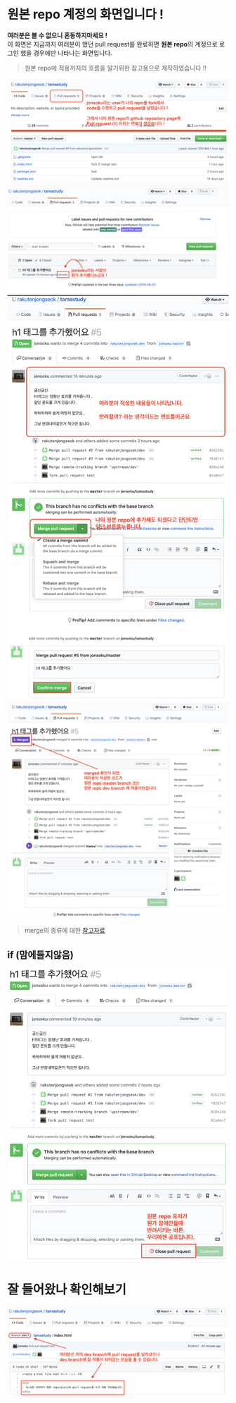 # 원본 repo 계정의 화면입니다 !

**여러분은 볼 수 없으니 혼동하지마세요 !**<br>
이 화면은 지금까지 여러분이 했던 pull request를 완료하면 **원본 repo**의 계정으로 로그인 했을 경우에만 나타나는 화면입니다.

> 원본 repo에 적용까지의 흐름을 알기위한 참고용으로 제작하였습니다 !!

<img src="./img/fork3/o_fork1.png">
<img src="./img/fork3/o_fork2.png">
<img src="./img/fork3/o_fork3.png">
<img src="./img/fork3/o_fork5.png">
<img src="./img/fork3/o_fork6.png">

> merge의 종류에 대한 [참고자료](https://meetup.toast.com/posts/122)

## if (맘에들지않음)

<img src="./img/fork3/o_fork4.png">

# 잘 들어왔나 확인해보기

<img src="./img/fork3/o_fork7.png">
